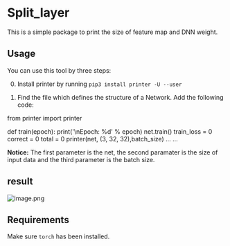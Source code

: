 # Split\_layer
This is a simple package to print the size of feature map and DNN weight.


## Usage

You can use this tool by three steps:

0. Install printer by running `pip3 install printer -U --user`

1. Find the file which defines the structure of a Network. Add the following code:

from printer import printer

def train(epoch):
    print('\nEpoch: %d' % epoch)
    net.train()
    train_loss = 0
    correct = 0
    total = 0
    printer(net, (3, 32, 32),batch_size)
    ...
    ...


**Notice:** The first parameter is the net, the second paramater is the size of input data and the third parameter is the batch size.


## result

![image.png](https://upload-images.jianshu.io/upload_images/7862980-b7d5eda25c7ef725.png?imageMogr2/auto-orient/strip%7CimageView2/2/w/1240)



## Requirements
Make sure  `torch` has been installed.
